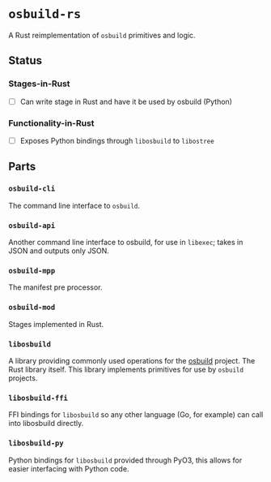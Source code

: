 # `osbuild-rs`

A Rust reimplementation of `osbuild` primitives and logic.

## Status

### Stages-in-Rust

- [ ] Can write stage in Rust and have it be used by osbuild (Python)

### Functionality-in-Rust

- [ ] Exposes Python bindings through `libosbuild` to `libostree`

## Parts

### `osbuild-cli`

The command line interface to `osbuild`.

### `osbuild-api`

Another command line interface to osbuild, for use in `libexec`; takes in JSON and outputs only
JSON.

### `osbuild-mpp`

The manifest pre processor.

### `osbuild-mod`

Stages implemented in Rust.

### `libosbuild`

A library providing commonly used operations for the [osbuild](https://osbuild.org/) project.
The Rust library itself. This library implements primitives for use by `osbuild` projects.

### `libosbuild-ffi`

FFI bindings for `libosbuild` so any other language (Go, for example) can call into libosbuild
directly.

### `libosbuild-py`

Python bindings for `libosbuild` provided through PyO3, this allows for easier interfacing
with Python code.


